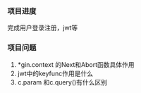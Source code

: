 ### 项目进度

完成用户登录注册，jwt等



### 项目问题

1. *gin.context 的Next和Abort函数具体作用
2. jwt中的keyfunc作用是什么
3. c.param 和c.query()有什么区别